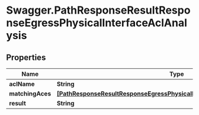 # Swagger.PathResponseResultResponseEgressPhysicalInterfaceAclAnalysis

## Properties
Name | Type | Description | Notes
------------ | ------------- | ------------- | -------------
**aclName** | **String** |  | [optional] 
**matchingAces** | [**[PathResponseResultResponseEgressPhysicalInterfaceAclAnalysisMatchingAces]**](PathResponseResultResponseEgressPhysicalInterfaceAclAnalysisMatchingAces.md) |  | [optional] 
**result** | **String** |  | [optional] 


